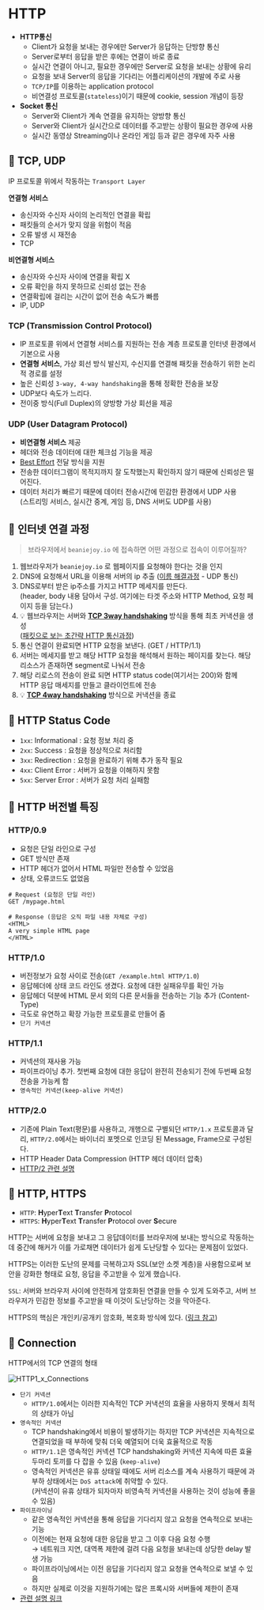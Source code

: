 # HTTP

- **HTTP통신**
  - Client가 요청을 보내는 경우에만 Server가 응답하는 단방향 통신
  - Server로부터 응답을 받은 후에는 연결이 바로 종료
  - 실시간 연결이 아니고, 필요한 경우에만 Server로 요청을 보내는 상황에 유리
  - 요청을 보내 Server의 응답을 기다리는 어플리케이션의 개발에 주로 사용
  - `TCP/IP`를 이용하는 application protocol
  - 비연결성 프로토콜(`stateless`)이기 때문에 cookie, session 개념이 등장
- **Socket 통신**
  - Server와 Client가 계속 연결을 유지하는 양방향 통신
  - Server와 Client가 실시간으로 데이터를 주고받는 상황이 필요한 경우에 사용
  - 실시간 동영상 Streaming이나 온라인 게임 등과 같은 경우에 자주 사용

## 📌 TCP, UDP

IP 프로토콜 위에서 작동하는 `Transport Layer`
  
**연결형 서비스**
- 송신자와 수신자 사이의 논리적인 연결을 확립 
- 패킷들의 순서가 맞지 않을 위험이 적음
- 오류 발생 시 재전송
- TCP  

**비연결형 서비스**
- 송신자와 수신자 사이에 연결을 확립 X
- 오류 확인을 하지 못하므로 신뢰성 없는 전송
- 연결확립에 걸리는 시간이 없어 전송 속도가 빠름
- IP, UDP

### TCP (Transmission Control Protocol)
- IP 프로토콜 위에서 연결형 서비스를 지원하는 전송 계층 프로토콜
인터넷 환경에서 기본으로 사용
- **연결형 서비스**, 가상 회선 방식
발신지, 수신지를 연결해 패킷을 전송하기 위한 논리적 경로를 설정
- 높은 신뢰성
`3-way, 4-way handshaking`을 통해 정확한 전송을 보장
- UDP보다 속도가 느리다.
- 전이중 방식(Full Duplex)의 양방향 가상 회선을 제공

### UDP (User Datagram Protocol)
- **비연결형 서비스** 제공
- 헤더와 전송 데이터에 대한 체크섬 기능을 제공
- [Best Effort](https://en.wikipedia.org/wiki/Best-effort_delivery) 전달 방식을 지원
- 전송한 데이터그램이 목적지까지 잘 도착했는지 확인하지 않기 때문에 신뢰성은 떨어진다.
- 데이터 처리가 빠르기 때문에 데이터 전송시간에 민감한 환경에서 UDP 사용  
(스트리밍 서비스, 실시간 중계, 게임 등, DNS 서버도 UDP를 사용)

## 📌 인터넷 연결 과정

> 브라우저에서 `beaniejoy.io` 에 접속하면 어떤 과정으로 접속이 이루어질까?

1. 웹브라우저가 `beaniejoy.io` 로 웹페이지를 요청해야 한다는 것을 인지
2. DNS에 요청해서 URL을 이용해 서버의 ip 추출 ([이름 해결과정](https://goodgid.github.io/Server-DNS/#dns-%EC%84%9C%EB%B2%84%EB%8A%94-2%EC%A2%85%EB%A5%98/) - UDP 통신)
3. DNS로부터 받은 ip주소를 가지고 HTTP 메세지를 만든다.  
(header, body 내용 담아서 구성. 여기에는 타겟 주소와 HTTP Method, 요청 페이지 등을 담는다.)
4. 💡 웹브라우저는 서버와 **[TCP 3way handshaking](https://mindnet.tistory.com/entry/%EB%84%A4%ED%8A%B8%EC%9B%8C%ED%81%AC-%EC%89%BD%EA%B2%8C-%EC%9D%B4%ED%95%B4%ED%95%98%EA%B8%B0-22%ED%8E%B8-TCP-3-WayHandshake-4-WayHandshake)** 방식을 통해 최초 커낵션을 생성  
([패킷으로 보는 초간략 HTTP 통신과정](https://codetronik.tistory.com/88))
5. 통신 연결이 완료되면 HTTP 요청을 보낸다. (GET / HTTP/1.1)
6. 서버는 메세지를 받고 해당 HTTP 요청을 해석해서 원하는 페이지를 찾는다. 해당 리소스가 존재하면 segment로 나눠서 전송
7. 해당 리로스의 전송이 완료 되면 HTTP status code(여기서는 200)와 함께 HTTP 응답 매세지를 만들고 클라이언트에 전송
8. 💡 **[TCP 4way handshaking](https://mindnet.tistory.com/entry/%EB%84%A4%ED%8A%B8%EC%9B%8C%ED%81%AC-%EC%89%BD%EA%B2%8C-%EC%9D%B4%ED%95%B4%ED%95%98%EA%B8%B0-22%ED%8E%B8-TCP-3-WayHandshake-4-WayHandshake)** 방식으로 커낵션을 종료

## 📌 HTTP Status Code

- `1xx`: Informational : 요청 정보 처리 중
- `2xx`: Success : 요청을 정상적으로 처리함
- `3xx`: Redirection : 요청을 완료하기 위해 추가 동작 필요
- `4xx`: Client Error : 서버가 요청을 이해하지 못함
- `5xx`: Server Error : 서버가 요청 처리 실패함

## 📌 HTTP 버전별 특징

### HTTP/0.9

- 요청은 단일 라인으로 구성
- GET 방식만 존재
- HTTP 헤더가 없어서 HTML 파일만 전송할 수 있었음
- 상태, 오류코드도 없었음

```
# Request (요청은 단일 라인)
GET /mypage.html

# Response (응답은 오직 파일 내용 자체로 구성)
<HTML>
A very simple HTML page
</HTML>
```

### HTTP/1.0

- 버전정보가 요청 사이로 전송(`GET /example.html HTTP/1.0`)
- 응답헤더에 상태 코드 라인도 생겼다. 요청에 대한 실패유무를 확인 가능
- 응답헤더 덕분에 HTML 문서 외의 다른 문서들을 전송하는 기능 추가
(Content-Type)
- 극도로 유연하고 확장 가능한 프로토콜로 만들어 줌
- `단기 커넥션`

### HTTP/1.1

- 커넥션의 재사용 가능
- 파이프라이닝 추가. 첫번째 요청에 대한 응답이 완전히 전송되기 전에 두번째 요청 전송을 가능케 함
- `영속적인 커넥션(keep-alive 커넥션)`

### HTTP/2.0

- 기존에 Plain Text(평문)를 사용하고, 개행으로 구별되던 `HTTP/1.x` 프로토콜과 달리, `HTTP/2.0`에서는 바이너리 포멧으로 인코딩 된 Message, Frame으로 구성된다.
- HTTP Header Data Compression (HTTP 헤더 데이터 압축)
- [HTTP/2 관련 설명](https://velog.io/@taesunny/HTTP2HTTP-2.0-%EC%A0%95%EB%A6%AC)

## 📌 HTTP, HTTPS

- `HTTP`: **H**yper**T**ext **T**ransfer **P**rotocol
- `HTTPS`: **H**yper**T**ext **T**ransfer **P**rotocol over **S**ecure

HTTP는 서버에 요청을 보내고 그 응답데이터를 브라우저에 보내는 방식으로 작동하는데 중간에 해커가 이를 가로채면 데이터가 쉽게 도난당할 수 있다는 문제점이 있었다.  

HTTPS는 이러한 도난의 문제를 극복하고자 SSL(보안 소켓 계층)을 사용함으로써 보안을 강화한 형태로 요청, 응답을 주고받을 수 있게 했습니다.

`SSL`: 서버와 브라우저 사이에 안전하게 암호화된 연결을 만들 수 있게 도와주고, 서버 브라우저가 민감한 정보를 주고받을 때 이것이 도난당하는 것을 막아준다.

HTTPS의 핵심은 개인키/공개키 암호화, 복호화 방식에 있다. ([링크 참고](https://mangkyu.tistory.com/98))

## 📌 Connection

HTTP에서의 TCP 연결의 형태

![HTTP1_x_Connections](https://user-images.githubusercontent.com/41675375/127663046-e3c55e5a-3612-46d8-8ca5-7014d9281192.png)

- `단기 커넥션`
  - `HTTP/1.0`에서는 이러한 지속적인 TCP 커낵션의 효율을 사용하지 못해서 최적의 상태가 아님  
- `영속적인 커넥션`
  - TCP handshaking에서 비용이 발생하기는 하지만 TCP 커낵션은 지속적으로 연결되었을 때 부하에 맞춰 더욱 예열되어 더욱 효율적으로 작동
  - `HTTP/1.1`은 영속적인 커넥션 TCP handshaking와 커넥션 지속에 따른 효율 두마리 토끼를 다 잡을 수 있음 (`keep-alive`)
  - 영속적인 커넥션은 유휴 상태일 때에도 서버 리소스를 계속 사용하기 때문에 과부하 상태에서는 `DoS attack`에 취약할 수 있다.  
   (커넥션이 유휴 상태가 되자마자 비영속적 커넥션을 사용하는 것이 성능에 좋을 수 있음)
- `파이프라이닝`
  - 같은 영속적인 커넥션을 통해 응답을 기다리지 않고 요청을 연속적으로 보내는 기능
  - 이전에는 현재 요청에 대한 응답을 받고 그 이후 다음 요청 수행  
  → 네트워크 지연, 대역폭 제한에 걸려 다음 요청을 보내는데 상당한 delay 발생 가능
  - 파이프라이닝에서는 이전 응답을 기다리지 않고 요청을 연속적으로 보낼 수 있음
  - 하지만 실제로 이것을 지원하기에는 많은 프록시와 서버들에 제한이 존재
- [관련 설명 링크](https://developer.mozilla.org/ko/docs/Web/HTTP/Connection_management_in_HTTP_1.x)